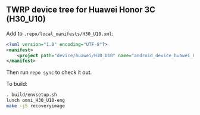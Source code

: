 ## TWRP device tree for Huawei Honor 3C (H30_U10)

Add to `.repo/local_manifests/H30_U10.xml`:

```xml
<?xml version="1.0" encoding="UTF-8"?>
<manifest>
	<project path="device/huawei/H30_U10" name="android_device_huawei_H30_U10" remote="liquidporting" revision="android-5.1" />
</manifest>
```

Then run `repo sync` to check it out.

To build:

```sh
. build/envsetup.sh
lunch omni_H30_U10-eng
make -j5 recoveryimage
```